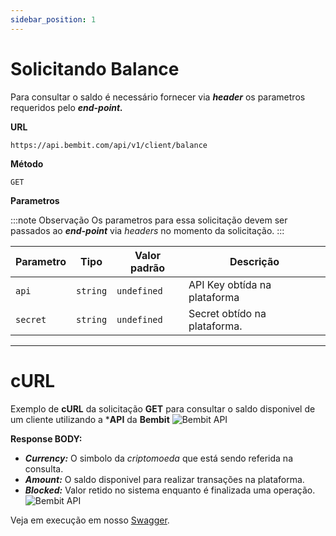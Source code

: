 ```yaml
---
sidebar_position: 1
---
```


# Solicitando Balance

Para consultar o saldo é necessário fornecer via ***header*** os parametros requeridos pelo ***end-point.***

**URL**
```
https://api.bembit.com/api/v1/client/balance
``` 

**Método**

```
GET
```

**Parametros** 

:::note Observação
Os parametros para essa solicitação devem ser passados ao ***end-point*** via *headers* no momento da solicitação.
:::

| Parametro | Tipo | Valor padrão | Descrição |
| --------- | ---- | ------------ | --------- |
| `api` | `string` | `undefined` | API Key obtída na plataforma |
| `secret` | `string` | `undefined` | Secret obtído na plataforma. |


______________

# cURL

Exemplo de **cURL** da solicitação **GET** para consultar o saldo disponivel de um cliente utilizando a ***API** da **Bembit**
![Bembit API](/img/bembit_api_balance_curl.png "cURL")

**Response BODY:**

- ***Currency:*** O simbolo da *criptomoeda* que está sendo referida na consulta.
- ***Amount:*** O saldo disponivel para realizar transações na plataforma.
- ***Blocked:*** Valor retido no sistema enquanto é finalizada uma operação.
![Bembit API](/img/bembit_api_balance_response.png "Response Body")


Veja em execução em nosso [Swagger](https://api.bembit.com/docs/#/BemPix/get_client_balance).


